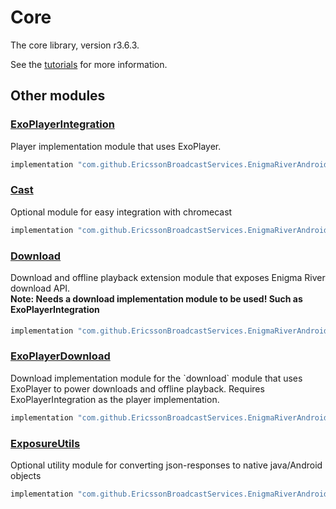 # Core

The core library, version r3.6.3.

See the [tutorials](tutorials/index.md) for more information.

## Other modules

### [ExoPlayerIntegration](https://github.com/EricssonBroadcastServices/EnigmaRiverAndroidExoPlayerIntegration/tree/r3.6.3)

<p>Player implementation module that uses ExoPlayer.</p>

```gradle
implementation "com.github.EricssonBroadcastServices.EnigmaRiverAndroid:exoplayerintegration:r3.6.3"
```

### [Cast](https://github.com/EricssonBroadcastServices/EnigmaRiverAndroidCast/tree/r3.6.3)

<p>Optional module for easy integration with chromecast</p>

```gradle
implementation "com.github.EricssonBroadcastServices.EnigmaRiverAndroid:cast:r3.6.3"
```

### [Download](https://github.com/EricssonBroadcastServices/EnigmaRiverAndroidDownload/tree/r3.6.3)

<p>Download and offline playback extension module that exposes Enigma River download API.</p>
<h4 style="margin-top: -1em">Note: Needs a download implementation module to be used! Such as ExoPlayerIntegration</h4>

```gradle
implementation "com.github.EricssonBroadcastServices.EnigmaRiverAndroid:download:r3.6.3"
```

### [ExoPlayerDownload](https://github.com/EricssonBroadcastServices/EnigmaRiverAndroidExoPlayerDownload/tree/r3.6.3)

<p>Download implementation module for the `download` module that uses ExoPlayer to power downloads and offline playback. Requires ExoPlayerIntegration as the player implementation.</p>

```gradle
implementation "com.github.EricssonBroadcastServices.EnigmaRiverAndroid:exoPlayerDownload:r3.6.3"
```

### [ExposureUtils](https://github.com/EricssonBroadcastServices/EnigmaRiverAndroidExposureUtils/tree/r3.6.3)

<p>Optional utility module for converting json-responses to native java/Android objects</p>

```gradle
implementation "com.github.EricssonBroadcastServices.EnigmaRiverAndroid:exposureUtils:r3.6.3"
```